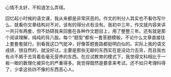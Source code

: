 心情不太好，不知道怎么弄得。

回忆起小时候的语文课，我从来都是非常厌恶的。作文的判分人其实也不看你写什么，就看你文章结构对不对，该有的得分点有没有。我初中三年，作文就内容来讲一共只有两套，但不妨碍我来回套在各种作文题目上，用了整整三年。还有就是那个阅读理解，纯纯的背八股。每个“题型”都有一套答题模板，不论什么文章直接往上套套套就行。别看我这口气挺冲，好像答题套路都挺明白似的。实际上我的语文成绩，很自然的，就没好过。主要是那些无聊的东西实在是没动力去背，而且我也有点不屑于去背着些毫无营养的东西。在应试教育的模式下，我觉得文科相比于一板一眼的数理化被异化的严重得多。我觉得既然是要拿来考试，还不如只考理科得了，少拿这些四不像的东西恶心人。